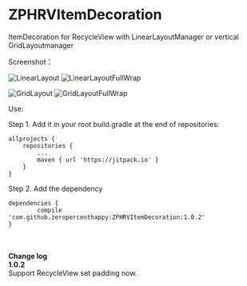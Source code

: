 # ZPHRVItemDecoration
ItemDecoration for RecycleView with LinearLayoutManager or vertical GridLayoutmanager

Screenshot：

![LinearLayout](https://github.com/zeropercenthappy/ZPHRVItemDecoration/blob/master/screenshots/device-2017-12-27-100128.png)
![LinearLayoutFullWrap](https://github.com/zeropercenthappy/ZPHRVItemDecoration/blob/master/screenshots/device-2017-12-27-100205.png)

![GridLayout](https://github.com/zeropercenthappy/ZPHRVItemDecoration/blob/master/screenshots/device-2017-12-27-100219.png)
![GridLayoutFullWrap](https://github.com/zeropercenthappy/ZPHRVItemDecoration/blob/master/screenshots/device-2017-12-27-100232.png)

Use:

Step 1. Add it in your root build.gradle at the end of repositories:

	allprojects {
		repositories {
			...
			maven { url 'https://jitpack.io' }
		}
	}

Step 2. Add the dependency

	dependencies {
	        compile 'com.github.zeropercenthappy:ZPHRVItemDecoration:1.0.2'
	}
<br>
<br>
<b>Change log</b><br>
<b>1.0.2</b><br>
Support RecycleView set padding now.
